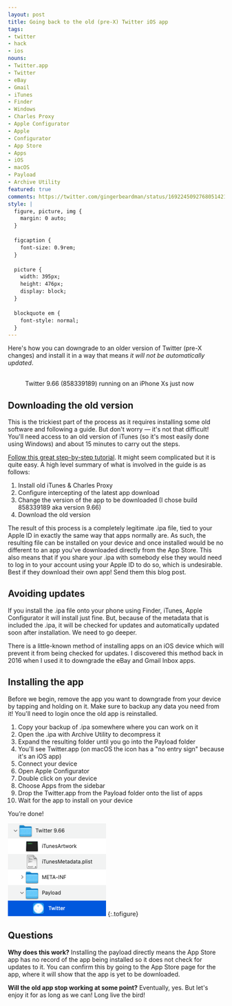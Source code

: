 ```yaml
---
layout: post
title: Going back to the old (pre-X) Twitter iOS app
tags:
- twitter
- hack
- ios
nouns:
- Twitter.app
- Twitter
- eBay
- Gmail
- iTunes
- Finder
- Windows
- Charles Proxy
- Apple Configurator
- Apple
- Configurator
- App Store
- Apps
- iOS
- macOS
- Payload
- Archive Utility
featured: true
comments: https://twitter.com/gingerbeardman/status/1692245092768051421
style: |
  figure, picture, img {
    margin: 0 auto;
  }
  
  figcaption {
    font-size: 0.9rem;
  }
  
  picture {
    width: 395px;
    height: 476px;
    display: block;
  }
  
  blockquote em {
    font-style: normal;
  }
---
```


Here's how you can downgrade to an older version of Twitter (pre-X changes) and install it in a way that means _it will not be automatically updated_.

<figure class="img-with-caption">
<picture>
  <source srcset="https://cdn.gingerbeardman.com/images/posts/twitter-old-installed.avif" type="image/avif">
  <source srcset="https://cdn.gingerbeardman.com/images/posts/twitter-old-installed.webp" type="image/webp">
  <img src="https://cdn.gingerbeardman.com/images/posts/twitter-old-installed.png" alt="" title="" loading="lazy">
</picture>
<figcaption class="caption">Twitter 9.66 (858339189) running on an iPhone Xs just now</figcaption></figure>

## Downloading the old version

This is the trickiest part of the process as it requires installing some old software and following a guide. But don't worry — it's not that difficult! You'll need access to an old version of iTunes (so it's most easily done using Windows) and about 15 minutes to carry out the steps.

[Follow this great step-by-step tutorial](https://github.com/qnblackcat/How-to-Downgrade-apps-on-AppStore-with-iTunes-and-Charles-Proxy). It might seem complicated but it is quite easy. A high level summary of what is involved in the guide is as follows:

1. Install old iTunes & Charles Proxy
2. Configure intercepting of the latest app download
3. Change the version of the app to be downloaded (I chose build 858339189 aka version 9.66)
4. Download the old version

The result of this process is a completely legitimate .ipa file, tied to your Apple ID in exactly the same way that apps normally are. As such, the resulting file can be installed on your device and once installed would be no different to an app you've downloaded directly from the App Store. This also means that if you share your .ipa with somebody else they would need to log in to your account using your Apple ID to do so, which is undesirable. Best if they download their own app! Send them this blog post.

## Avoiding updates

If you install the .ipa file onto your phone using Finder, iTunes, Apple Configurator it will install just fine. But, because of the metadata that is included the .ipa, it will be checked for updates and automatically updated soon after installation. We need to go deeper.

There is a little-known method of installing apps on an iOS device which will prevent it from being checked for updates. I discovered this method back in 2016 when I used it to downgrade the eBay and Gmail Inbox apps.

## Installing the app

Before we begin, remove the app you want to downgrade from your device by tapping and holding on it. Make sure to backup any data you need from it! You'll need to login once the old app is reinstalled.

1. Copy your backup of .ipa somewhere where you can work on it
2. Open the .ipa with Archive Utility to decompress it
3. Expand the resulting folder until you go into the Payload folder
4. You'll see Twitter.app (on macOS the icon has a "no entry sign" because it's an iOS app)
5. Connect your device
6. Open Apple Configurator
7. Double click on your device
8. Choose Apps from the sidebar
9. Drop the Twitter.app from the Payload folder onto the list of apps
10. Wait for the app to install on your device

You’re done!

![PNG](/images/posts/twitter-old-payload.png "Locating the Twitter .ipa Payload")
{:.tofigure}

## Questions 

**Why does this work?**
    Installing the payload directly means the App Store app has no record of the app being installed so it does not check for updates to it. You can confirm this by going to the App Store page for the app, where it will show that the app is yet to be downloaded.

**Will the old app stop working at some point?**
    Eventually, yes. But let's enjoy it for as long as we can! Long live the bird!
